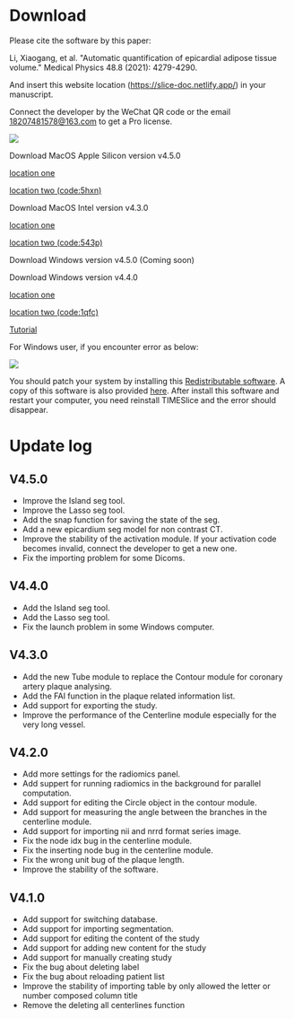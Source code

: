 # Download

Please cite the software by this paper:

Li, Xiaogang, et al. "Automatic quantification of epicardial adipose tissue volume." Medical Physics 48.8 (2021): 4279-4290.

And insert this website location (https://slice-doc.netlify.app/) in your manuscript.

Connect the developer by the WeChat QR code or the email 18207481578@163.com to get a Pro license.

![](/images/QR.png)

Download MacOS Apple Silicon version v4.5.0 

<a href='https://github.com/MountainAndMorning/EATSeg/releases/download/v4.5.0/TIMESlicePro_4.5.0.dmg'>location one</a>

<a href='https://pan.baidu.com/s/1qike80D76wj51d1UFtE7yQ?pwd=5hxn'>location two (code:5hxn)</a>

Download MacOS Intel version v4.3.0 

<a href='https://github.com/MountainAndMorning/EATSeg/releases/download/v4.3.0/TIMESlicePro_4.3.0.Intel.dmg'>location one</a>

<a href='https://pan.baidu.com/s/1qLUku9hG6EunXnR-dt1vYQ?pwd=543p'>location two (code:543p)</a>

Download Windows version v4.5.0 (Coming soon)

Download Windows version v4.4.0 

<a href='https://github.com/MountainAndMorning/EATSeg/releases/download/v4.4.0/TIMESlicePro_4.4.0.exe'>location one</a>

<a href='https://pan.baidu.com/s/1_mpv5Lt2D2TVNESVkoi_ZQ?pwd=1qfc'>location two (code:1qfc)</a>

<a href='https://b23.tv/9gyl6Q6'>Tutorial</a>

For Windows user, if you encounter error as below:

![](/images/error.png)

You should patch your system by installing this <a href='https://learn.microsoft.com/en-US/cpp/windows/latest-supported-vc-redist?view=msvc-170'>Redistributable software</a>.
A copy of this software is also provided <a href='/VC_redist.x64.exe'>here</a>.
After install this software and restart your computer, you need reinstall TIMESlice and the error should disappear.

# Update log

## V4.5.0
- Improve the Island seg tool.
- Improve the Lasso seg tool.
- Add the snap function for saving the state of the seg.
- Add a new epicardium seg model for non contrast CT.
- Improve the stability of the activation module. If your activation code becomes invalid, connect the developer to get a new one.
- Fix the importing problem for some Dicoms.

## V4.4.0
- Add the Island seg tool.
- Add the Lasso seg tool.
- Fix the launch problem in some Windows computer.

## V4.3.0
- Add the new Tube module to replace the Contour module for coronary artery plaque analysing.
- Add the FAI function in the plaque related information list.
- Add support for exporting the study.
- Improve the performance of the Centerline module especially for the very long vessel.

## V4.2.0

- Add more settings for the radiomics panel.
- Add suppert for running radiomics in the background for parallel computation.
- Add support for editing the Circle object in the contour module.
- Add support for measuring the angle between the branches in the centerline module.
- Add support for importing nii and nrrd format series image.
- Fix the node idx bug in the centerline module.
- Fix the inserting node bug in the centerline module.
- Fix the wrong unit bug of the plaque length.
- Improve the stability of the software.

## V4.1.0

- Add support for switching database.
- Add support for importing segmentation.
- Add support for editing the content of the study
- Add support for adding new content for the study
- Add support for manually creating study
- Fix the bug about deleting label
- Fix the bug about reloading patient list
- Improve the stability of importing table by only allowed the letter or number composed column title
- Remove the deleting all centerlines function



